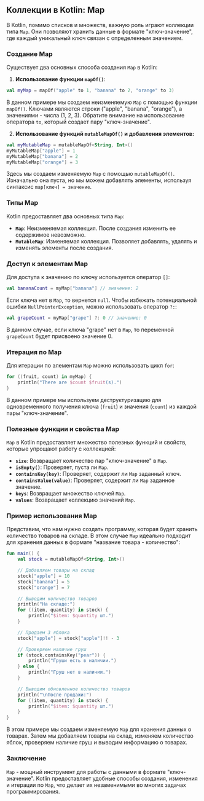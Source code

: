 ## Коллекции в Kotlin: Map

В Kotlin, помимо списков и множеств, важную роль играют коллекции типа `Map`. 
Они позволяют хранить данные в формате "ключ-значение", где каждый уникальный ключ 
связан с определенным значением. 

### Создание Map

Существует два основных способа создания `Map` в Kotlin:

1. **Использование функции `mapOf()`**:

```kotlin
val myMap = mapOf("apple" to 1, "banana" to 2, "orange" to 3)
```

В данном примере мы создаем неизменяемую `Map` с помощью функции `mapOf()`. 
Ключами являются строки ("apple", "banana", "orange"), а значениями - числа (1, 2, 3).
 Обратите внимание на использование оператора `to`, который создает пару "ключ-значение".

2. **Использование функций `mutableMapOf()` и добавления элементов:**

```kotlin
val myMutableMap = mutableMapOf<String, Int>()
myMutableMap["apple"] = 1
myMutableMap["banana"] = 2
myMutableMap["orange"] = 3
```

Здесь мы создаем изменяемую `Map` с помощью `mutableMapOf()`. 
Изначально она пуста, но мы можем добавлять элементы, используя синтаксис 
`map[ключ] = значение`.

### Типы Map

Kotlin предоставляет два основных типа `Map`:

* **`Map`**: Неизменяемая коллекция. После создания изменить ее содержимое невозможно. 
* **`MutableMap`**: Изменяемая коллекция. Позволяет добавлять, удалять и изменять элементы после создания.

### Доступ к элементам Map

Для доступа к значению по ключу используется оператор `[]`:

```kotlin
val bananaCount = myMap["banana"] // значение: 2
```

Если ключа нет в `Map`, то вернется `null`. 
Чтобы избежать потенциальной ошибки `NullPointerException`, можно использовать оператор `?:`:

```kotlin
val grapeCount = myMap["grape"] ?: 0 // значение: 0
```

В данном случае, если ключа "grape" нет в `Map`, 
то переменной `grapeCount` будет присвоено значение 0.

### Итерация по Map

Для итерации по элементам `Map` можно использовать цикл `for`:

```kotlin
for ((fruit, count) in myMap) {
    println("There are $count $fruit(s).")
}
```

В данном примере мы используем деструктуризацию для одновременного получения 
ключа (`fruit`) и значения (`count`) из каждой пары "ключ-значение".

### Полезные функции и свойства Map

`Map` в Kotlin предоставляет множество полезных функций и свойств, 
которые упрощают работу с коллекцией:

* **`size`**: Возвращает количество пар "ключ-значение" в `Map`.
* **`isEmpty()`**: Проверяет, пуста ли `Map`.
* **`containsKey(key)`**: Проверяет, содержит ли `Map` заданный ключ.
* **`containsValue(value)`**: Проверяет, содержит ли `Map` заданное значение.
* **`keys`**: Возвращает множество ключей `Map`.
* **`values`**: Возвращает коллекцию значений `Map`.

### Пример использования Map

Представим, что нам нужно создать программу, которая будет хранить количество 
товаров на складе. В этом случае `Map` идеально подходит для хранения 
данных в формате "название товара - количество":

```kotlin
fun main() {
    val stock = mutableMapOf<String, Int>()

    // Добавляем товары на склад
    stock["apple"] = 10
    stock["banana"] = 5
    stock["orange"] = 7

    // Выводим количество товаров
    println("На складе:")
    for ((item, quantity) in stock) {
        println("$item: $quantity шт.")
    }

    // Продаем 3 яблока
    stock["apple"] = stock["apple"]!! - 3

    // Проверяем наличие груш
    if (stock.containsKey("pear")) {
        println("Груши есть в наличии.")
    } else {
        println("Груш нет в наличии.")
    }

    // Выводим обновленное количество товаров
    println("\nПосле продажи:")
    for ((item, quantity) in stock) {
        println("$item: $quantity шт.")
    }
}
```

В этом примере мы создаем изменяемую `Map` для хранения данных о товарах. 
Затем мы добавляем товары на склад, изменяем количество яблок, 
проверяем наличие груш и выводим информацию о товарах.

### Заключение

`Map` - мощный инструмент для работы с данными в формате "ключ-значение". 
Kotlin предоставляет удобные способы создания, изменения и итерации по `Map`, 
что делает их незаменимыми во многих задачах программирования. 

